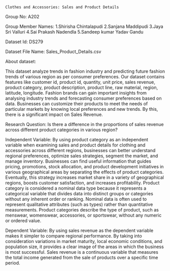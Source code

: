                                                                             Clothes and Accessories: Sales and Product Details
Group No:
A202

Group Member Names:
1.Shirisha Chintalapudi
2.Sanjana Maddipudi
3.Jaya Sri Valluri
4.Sai Prakash Nadendla
5.Sandeep kumar Yadav Gandu

Dataset Id:
DS279

Dataset File Name: Sales_Product_Details.csv

About dataset:

This dataset analyze trends in fashion industry and predicting future fashion trends of various region as per consumer preferences. Our dataset contains  features like customer id, product id, quantity, unit price, sales revenue, product category, product description, product line, raw material, region, latitude, longitude. 
Fashion brands can gain important insights from analysing industry trends and forecasting consumer preferences based on data. Businesses can customize their products to meet the needs of particular markets by knowing local preferences and new trends. By this, there is a significant impact on Sales Revenue.

Research Question:
Is there a difference in the proportions of sales revenue across different product categories in various region?

Independent Variable:
By using product category as an independent variable when examining sales and product details for clothing and accessories across different regions, businesses can better understand regional preferences, optimize sales strategies, segment the market, and manage inventory. Businesses can find useful information that guides pricing, promotions, stock allocation, and product development initiatives in various geographical areas by separating the effects of product categories. Eventually, this strategy increases market share in a variety of geographical regions, boosts customer satisfaction, and increases profitability. 
Product category is considered a nominal data type because it represents a categorical variable that divides data into distinct groups or categories without any inherent order or ranking.
 Nominal data is often used to represent qualitative attributes (such as types) rather than quantitative measurements. Product categories describe the type of product, such as menswear, womenswear, accessories, or sportswear, without any numeric or ordered value.

Dependent Variable:
By using sales revenue as the dependent variable makes it simpler to compare regional performance. By taking into consideration variations in market maturity, local economic conditions, and population size, it provides a clear image of the areas in which the business is most successful.
Sales revenue is a continuous variable that measures the total income generated from the sale of products over a specific time period.
